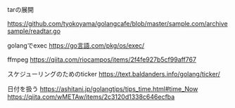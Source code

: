 tarの展開

https://github.com/tyokoyama/golangcafe/blob/master/sample.com/archivesample/readtar.go


golangでexec
https://go言語.com/pkg/os/exec/

ffmpeg
https://qiita.com/riocampos/items/2f4fe927b5cf99aff767

スケジューリングのためのticker
https://text.baldanders.info/golang/ticker/

日付を扱う
https://ashitani.jp/golangtips/tips_time.html#time_Now
https://qiita.com/wMETAw/items/2c3120d1338c646ecfba
